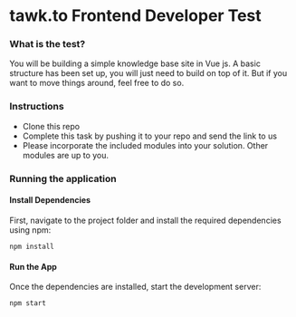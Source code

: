 # tawk.to Frontend Developer Test

### What is the test?

You will be building a simple knowledge base site in Vue js. A basic structure has been set up, you will just need to build on top of it.
But if you want to move things around, feel free to do so. 

### Instructions

- Clone this repo
- Complete this task by pushing it to your repo and send the link to us
- Please incorporate the included modules into your solution. Other modules are up to you.

### Running the application

#### Install Dependencies
First, navigate to the project folder and install the required dependencies using npm:

```
npm install
```

#### Run the App
Once the dependencies are installed, start the development server:

```
npm start
```
